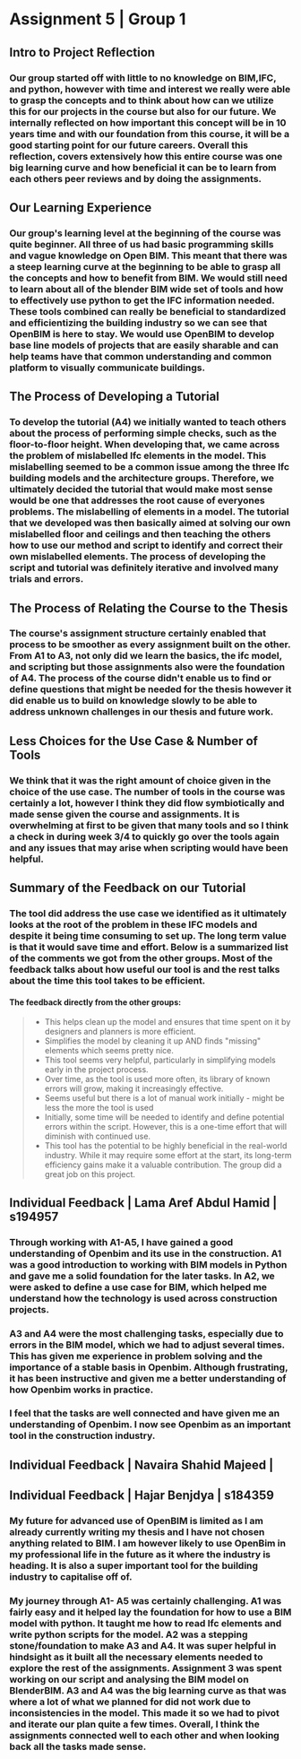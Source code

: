 # Assignment 5 | Group 1 

## Intro to Project Reflection
### Our group started off with little to no knowledge on BIM,IFC, and python, however with time and interest we really were able to grasp the concepts and to think about how can we utilize this for our projects in the course but also for our future. We internally reflected on how important this concept will be in 10 years time and with our foundation from this course, it will be a good starting point for our future careers. Overall this reflection, covers extensively how this entire course was one big learning curve and how beneficial it can be to learn from each others peer reviews and by doing the assignments. 

## Our Learning Experience  
### Our group's learning level at the beginning of the course was quite beginner. All three of us had basic programming skills and vague knowledge on Open BIM. This meant that there was a steep learning curve at the beginning to be able to grasp all the concepts and how to benefit from BIM. We would still need to learn about all of the blender BIM wide set of tools and how to effectively use python to get the IFC information needed. These tools combined can really be beneficial to standardized and efficientizing the building industry so we can see that OpenBIM is here to stay. We would use OpenBIM to develop base line models of projects that are easily sharable and can help teams have that common understanding and common platform to visually communicate buildings.  

## The Process of Developing a Tutorial 
### To develop the tutorial (A4) we initially wanted to teach others about the process of performing simple checks, such as the floor-to-floor height. When developing that, we came across the problem of mislabelled Ifc elements in the model. This mislabelling seemed to be a common issue among the three Ifc building models and the architecture groups. Therefore, we ultimately decided the tutorial that would make most sense would be one that addresses the root cause of everyones problems. The mislabelling of elements in a model. The tutorial that we developed was then basically aimed at solving our own mislabelled floor and ceilings and then teaching the others how to use our method and script to identify and correct their own mislabelled elements. The process of developing the script and tutorial was definitely iterative and involved many trials and errors.  

## The Process of Relating the Course to the Thesis
### The course's assignment structure certainly enabled that process to be smoother as every assignment built on the other. From A1 to A3, not only did we learn the basics, the ifc model, and scripting but those assignments also were the foundation of A4. The process of the course didn't enable us to find or define questions that might be needed for the thesis however it did enable us to build on knowledge slowly to be able to address unknown challenges in our thesis and future work. 

## Less Choices for the Use Case & Number of Tools 
### We think that it was the right amount of choice given in the choice of the use case. The number of tools in the course was certainly a lot, however I think they did flow symbiotically and made sense given the course and assignments. It is overwhelming at first to be given that many tools and so I think a check in during week 3/4 to quickly go over the tools again and any issues that may arise when scripting would have been helpful.  

## Summary of the Feedback on our Tutorial 
### The tool did address the use case we identified as it ultimately looks at the root of the problem in these IFC models and despite it being time consuming to set up. The long term value is that it would save time and effort. Below is a summarized list of the comments we got from the other groups. Most of the feedback talks about how useful our tool is and the rest talks about the time this tool takes to be efficient.  	 
#### The feedback directly from the other groups: 
> * This helps clean up the model and ensures that time spent on it by designers and planners is more efficient. 
> * Simplifies the model by cleaning it up AND finds "missing" elements which seems pretty nice.  
> * This tool seems very helpful, particularly in simplifying models early in the project process. 
> * Over time, as the tool is used more often, its library of known errors will grow, making it increasingly effective. 
> * Seems useful but there is a lot of manual work initially - might be less the more the tool is used 
> * Initially, some time will be needed to identify and define potential errors within the script. However, this is a one-time effort that will diminish with continued use. 
> * This tool has the potential to be highly beneficial in the real-world industry. While it may require some effort at the start, its long-term efficiency gains make it a valuable contribution. The group did a great job on this project. 

## Individual Feedback | Lama Aref Abdul Hamid | s194957
### Through working with A1-A5, I have gained a good understanding of Openbim and its use in the construction. A1 was a good introduction to working with BIM models in Python and gave me a solid foundation for the later tasks. In A2, we were asked to define a use case for BIM, which helped me understand how the technology is used across construction projects.

### A3 and A4 were the most challenging tasks, especially due to errors in the BIM model, which we had to adjust several times. This has given me experience in problem solving and the importance of a stable basis in Openbim. Although frustrating, it has been instructive and given me a better understanding of how Openbim works in practice.

### I feel that the tasks are well connected and have given me an understanding of Openbim. I now see Openbim as an important tool in the construction industry.

## Individual Feedback | Navaira Shahid Majeed | 


## Individual Feedback | Hajar Benjdya | s184359
### My future for advanced use of OpenBIM is limited as I am already currently writing my thesis and I have not chosen anything related to BIM. I am however likely to use OpenBim in my professional life in the future as it where the industry is heading. It is also a super important tool for the building industry to capitalise off of.  

### My journey through A1- A5 was certainly challenging. A1 was fairly easy and it helped lay the foundation for how to use a BIM model with python. It taught me how to read Ifc elements and write python scripts for the model. A2 was a stepping stone/foundation to make A3 and A4. It was super helpful in hindsight as it built all the necessary elements needed to explore the rest of the assignments. Assignment 3 was spent working on our script and analysing the BIM model on BlenderBIM. A3 and A4 was the big learning curve as that was where a lot of what we planned for did not work due to inconsistencies in the model. This made it so we had to pivot and iterate our plan quite a few times. Overall, I think the assignments connected well to each other and when looking back all the tasks made sense.  

 



